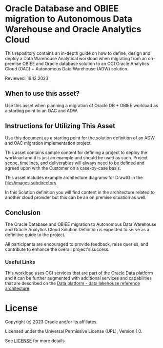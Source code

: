 # Oracle Database and OBIEE migration to Autonomous Data Warehouse and Oracle Analytics Cloud

This repository contains an in-depth guide on how to define, design and deploy a Data Warehouse Analytical workload when migrating from an on-premise OBIEE and Oracle database solution to an OCI Oracle Analytics Cloud (OAC) + Autonomous Data Warehouse (ADW) solution.

Reviewed: 19.12.2023

## When to use this asset?

Use this asset when planning a migration of Oracle DB + OBIEE workload as a starting point to an OAC and ADW.

## Instructions for Utilizing This Asset

Use this document as a starting point for the solution definition of an ADW and OAC migration implementation project.

This asset contains sample content for defining a project to deploy the workload and it is just an example and should be used as such. Project scope, timelines, and deliverables will always need to be defined and agreed upon with the Customer on a case-by-case basis.

This asset includes example architecture diagrams for DrawIO in the [files/images subdirectory](files/images).

In this Solution definition you will find content in the architecture related to another cloud provider but this can be an on premise situation as well.

## Conclusion

The Oracle Database and OBIEE migration to Autonomous Data Warehouse and Oracle Analytics Cloud Solution Definition is expected to serve as a definitive guide to the project.

All participants are encouraged to provide feedback, raise queries, and contribute to enhance the overall project's success.

### Useful Links

This workload uses OCI services that are part of the Oracle Data platform and it can be further augmented with additional services and capabilities that are described on the [Data platform - data lakehouse reference architecture](https://docs.oracle.com/en/solutions/data-platform-lakehouse/index.html#GUID-A328ACEF-30B8-4595-B86F-F27B512744DF).

# License

Copyright (c) 2023 Oracle and/or its affiliates.

Licensed under the Universal Permissive License (UPL), Version 1.0.

See [LICENSE](LICENSE) for more details.
